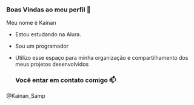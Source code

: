 ### Boas Vindas ao meu perfil 👋

Meu nome é Kainan

- Estou estudando na Alura.
- Sou um programador
- Utilizo esse espaço para minha organização e compartilhamento dos meus projetos desenvolvidos

  ### Você entar em contato comigo 📫

@Kainan_Samp
